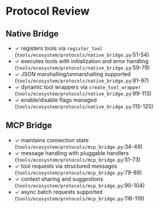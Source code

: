 # Protocol Review

## Native Bridge
- ✓ registers tools via `register_tool` (`tools/ecosystem/protocols/native_bridge.py`:51-54)
- ✓ executes tools with initialization and error handling (`tools/ecosystem/protocols/native_bridge.py`:59-79)
- ✓ JSON marshalling/unmarshalling supported (`tools/ecosystem/protocols/native_bridge.py`:81-97)
- ✓ dynamic tool wrappers via `create_tool_wrapper` (`tools/ecosystem/protocols/native_bridge.py`:99-113)
- ✓ enable/disable flags managed (`tools/ecosystem/protocols/native_bridge.py`:115-125)

## MCP Bridge
- ✓ maintains connection state (`tools/ecosystem/protocols/mcp_bridge.py`:34-49)
- ✓ message handling with pluggable handlers (`tools/ecosystem/protocols/mcp_bridge.py`:51-73)
- ✓ tool requests via structured messages (`tools/ecosystem/protocols/mcp_bridge.py`:79-88)
- ✓ context sharing and suggestions (`tools/ecosystem/protocols/mcp_bridge.py`:90-104)
- ✓ async batch requests supported (`tools/ecosystem/protocols/mcp_bridge.py`:116-119)

